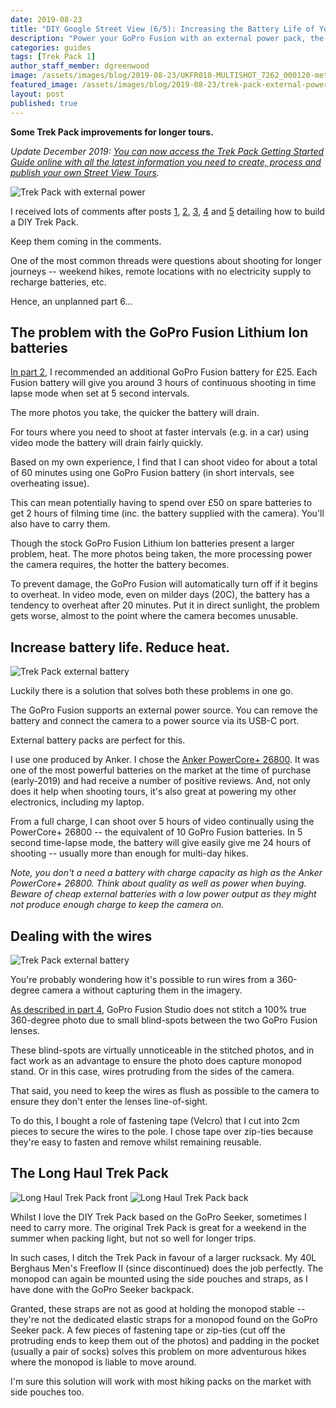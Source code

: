```yaml
---
date: 2019-08-23
title: "DIY Google Street View (6/5): Increasing the Battery Life of Your GoPro Fusion"
description: "Power your GoPro Fusion with an external power pack, the equivilant of 10 GoPro Fusion batteries."
categories: guides
tags: [Trek Pack 1]
author_staff_member: dgreenwood
image: /assets/images/blog/2019-08-23/UKFR010-MULTISHOT_7262_000120-meta.jpg
featured_image: /assets/images/blog/2019-08-23/trek-pack-external-power.jpg
layout: post
published: true
---
```


**Some Trek Pack improvements for longer tours.**

_Update December 2019: [You can now access the Trek Pack Getting Started Guide online with all the latest information you need to create, process and publish your own Street View Tours](/tools/trek-pack)._

<img class="img-fluid" src="/assets/images/blog/2019-08-23/trek-pack-external-power.jpg" alt="Trek Pack with external power" title="Trek Pack with external power" />

I received lots of comments after posts [1](/blog/2019/diy-google-street-view-part-1-how-trek-view-started), [2](/blog/2019/diy-google-street-view-part-2-my-street-view-kit), [3](/blog/2019/diy-google-street-view-part-3-preparing-to-shoot), [4](/blog/2019/diy-google-street-view-part-4-processing-photos) and [5](/blog/2019/diy-google-street-view-part-5-uploading-photos-using-your-computer) detailing how to build a DIY Trek Pack.

Keep them coming in the comments.

One of the most common threads were questions about shooting for longer journeys -- weekend hikes, remote locations with no electricity supply to recharge batteries, etc.

Hence, an unplanned part 6...

## The problem with the GoPro Fusion Lithium Ion batteries

[In part 2](/blog/2019/diy-google-street-view-part-2-my-street-view-kit), I recommended an additional GoPro Fusion battery for £25. Each Fusion battery will give you around 3 hours of continuous shooting in time lapse mode when set at 5 second intervals.

The more photos you take, the quicker the battery will drain.

For tours where you need to shoot at faster intervals (e.g. in a car) using video mode the battery will drain fairly quickly. 

Based on my own experience, I find that I can shoot video for about a total of 60 minutes using one GoPro Fusion battery (in short intervals, see overheating issue).

This can mean potentially having to spend over £50 on spare batteries to get 2 hours of filming time (inc. the battery supplied with the camera). You'll also have to carry them.

Though the stock GoPro Fusion Lithium Ion batteries present a larger problem, heat. The more photos being taken, the more processing power the camera requires, the hotter the battery becomes.

To prevent damage, the GoPro Fusion will automatically turn off if it begins to overheat. In video mode, even on milder days (20C), the battery has a tendency to overheat after 20 minutes. Put it in direct sunlight, the problem gets worse, almost to the point where the camera becomes unusable.

## Increase battery life. Reduce heat.

<img class="img-fluid" src="/assets/images/blog/2019-08-23/trek-pack-external-battery.jpg" alt="Trek Pack external battery" title="Trek Pack external battery" />

Luckily there is a solution that solves both these problems in one go.

The GoPro Fusion supports an external power source. You can remove the battery and connect the camera to a power source via its USB-C port.

External battery packs are perfect for this.

I use one produced by Anker. I chose the [Anker PowerCore+ 26800](https://www.anker.com/products/variant/powercore-26800/A1374011). It was one of the most powerful batteries on the market at the time of purchase (early-2019) and had receive a number of positive reviews. And, not only does it help when shooting tours, it's also great at powering my other electronics, including my laptop.

From a full charge, I can shoot over 5 hours of video continually using the PowerCore+ 26800 -- the equivalent of 10 GoPro Fusion batteries. In 5 second time-lapse mode, the battery will give easily give me 24 hours of shooting -- usually more than enough for multi-day hikes.

_Note, you don't a need a battery with charge capacity as high as the Anker PowerCore+ 26800. Think about quality as well as power when buying. Beware of cheap external batteries with a low power output as they might not produce enough charge to keep the camera on._

## Dealing with the wires

<img class="img-fluid" src="/assets/images/blog/2019-08-23/trek-pack-external-battery-wiring.jpg" alt="Trek Pack external battery" title="Trek Pack external battery" />

You're probably wondering how it's possible to run wires from a 360-degree camera a without capturing them in the imagery.

[As described in part 4](/blog/2019/diy-google-street-view-part-4-processing-photos), GoPro Fusion Studio does not stitch a 100% true 360-degree photo due to small blind-spots between the two GoPro Fusion lenses. 

These blind-spots are virtually unnoticeable in the stitched photos, and in fact work as an advantage to ensure the photo does capture monopod stand. Or in this case, wires protruding from the sides of the camera.

That said, you need to keep the wires as flush as possible to the camera to ensure they don't enter the lenses line-of-sight.

To do this, I bought a role of fastening tape (Velcro) that I cut into 2cm pieces to secure the wires to the pole. I chose tape over zip-ties because they're easy to fasten and remove whilst remaining reusable.

## The Long Haul Trek Pack

<img class="img-fluid" src="/assets/images/blog/2019-08-23/longhaul-trek-pack-front.jpg" alt="Long Haul Trek Pack front" title="Long Haul Trek Pack front" />

<img class="img-fluid" src="/assets/images/blog/2019-08-23/longhaul-trek-pack-back.jpg" alt="Long Haul Trek Pack back" title="Long Haul Trek Pack back" />

Whilst I love the DIY Trek Pack based on the GoPro Seeker, sometimes I need to carry more. The original Trek Pack is great for a weekend in the summer when packing light, but not so well for longer trips.

In such cases, I ditch the Trek Pack in favour of a larger rucksack. My 40L Berghaus Men's Freeflow II (since discontinued) does the job perfectly. The monopod can again be mounted using the side pouches and straps, as I have done with the GoPro Seeker backpack.

Granted, these straps are not as good at holding the monopod stable -- they're not the dedicated elastic straps for a monopod found on the GoPro Seeker pack. A few pieces of fastening tape or zip-ties (cut off the protruding ends to keep them out of the photos) and padding in the pocket (usually a pair of socks) solves this problem on more adventurous hikes where the monopod is liable to move around.

I'm sure this solution will work with most hiking packs on the market with side pouches too.
